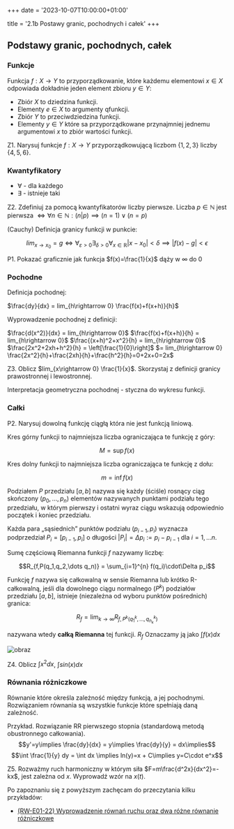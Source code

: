 +++
date = '2023-10-07T10:00:00+01:00'

title = '2.1b Postawy granic, pochodnych i całek'
+++

## Podstawy granic, pochodnych, całek

### Funkcje

Funkcja $f: X\rightarrow Y$ to przyporządkowanie, które każdemu elementowi $x\in X$ odpowiada dokładnie jeden element zbioru $y\in Y$:
- Zbiór $X$ to dziedzina funkcji.
- Elementy $e\in X$ to argumenty qfunkcji.
- Zbiór $Y$ to przeciwdziedzina funkcji.
- Elementy $y\in Y$ które sa przyporządkowane przynajmniej jednemu argumentowi $x$ to zbiór wartości funkcji.

Z1. Narysuj funkcje $f: X\rightarrow Y$ przyporządkowującą liczbom $\{1,2,3\}$ liczby $\{4,5,6\}$.

### Kwantyfikatory

- $\forall$ - dla każdego
- $\exists$ - istnieje taki


Z2. Zdefiniuj za pomocą kwantyfikatorów liczby pierwsze.
Liczba $p\in\mathbb{N}$ jest pierwsza $\iff \forall{n\in\mathbb{N}}: (n|p)\implies (n=1)\lor(n=p)$ 

(Cauchy) Definicja granicy funkcji w punkcie:

$$lim_{x\rightarrow x_0} = g \iff \forall_{\varepsilon>0} \exists_{\delta>0} \forall_{x\in\mathbb{R}} |x-x_0|<\delta \implies |f(x)-g|<\epsilon$$

P1. Pokazać graficznie jak funkcja $f(x)=\frac{1}{x}$ dąży w $\infty$ do $0$

### Pochodne

Definicja pochodnej:

$\frac{dy}{dx} = lim_{h\rightarrow 0} \frac{f(x)+f(x+h)}{h}$

Wyprowadzenie pochodnej z definicji:

$\frac{d(x^2)}{dx} = lim_{h\rightarrow 0}$
$\frac{f(x)+f(x+h)}{h} = lim_{h\rightarrow 0}$
$\frac{(x+h)^2+x^2}{h} = lim_{h\rightarrow 0}$
$\frac{2x^2+2xh+h^2}{h} = \left[\frac{1}{0}\right]$
$= lim_{h\rightarrow 0} \frac{2x^2}{h}+\frac{2xh}{h}+\frac{h^2}{h}=0+2x+0=2x$ 

Z3. Oblicz $lim_{x\rightarrow 0} \frac{1}{x}$. Skorzystaj z definicji granicy prawostronnej i lewostronnej.

Interpretacja geometryczna pochodnej - styczna do wykresu funkcji.

### Całki

P2. Narysuj dowolną funkcję ciągłą która nie jest funkcją liniową.

Kres górny funkcji to najmniejsza liczba ograniczająca te funkcję z góry:

$$M = \sup f(x)$$

Kres dolny funkcji to najmniejsza liczba ograniczająca te funkcję z dołu:

$$m = \inf f(x)$$

Podziałem $P$ przedziału $[a,b]$ nazywa się każdy (ściśle) rosnący ciąg skończony ${\displaystyle (p_{0},\dots ,p_{n})}$ elementów nazywanych punktami podziału tego przedziału, w którym pierwszy i ostatni wyraz ciągu wskazują odpowiednio początek i koniec przedziału.

Każda para „sąsiednich” punktów podziału ${\displaystyle (p_{i-1},p_{i})}$ wyznacza podprzedział ${\displaystyle P_{i}=[p_{i-1},p_{i}]}$ o długości ${\displaystyle |P_{i}|=\Delta p_{i}:=p_{i}-p_{i-1}}$ dla ${\displaystyle i=1,\dots n.}$

Sumę częściową Riemanna funkcji $f$ nazywamy liczbę:

$$R_{f,P(q_1,q_2,\dots q_n)} = \sum_{i=1}^{n} f(q_i)\cdot\Delta p_i$$

Funkcję $f$ nazywa się całkowalną w sensie Riemanna lub krótko R-całkowalną, jeśli dla dowolnego ciągu normalnego ${\displaystyle (P^{k})}$ podziałów przedziału $[a,b]$, istnieje (niezależna od wyboru punktów pośrednich) granica:

$$R_{f}=\lim_{k\to \infty} R_{{f,P^{k}\left(q_{1}^{k},\dots ,q_{{n_{k}}}^{k}\right)}}$$

nazywana wtedy **całką Riemanna** tej funkcji. $R_f$ Oznaczamy ją jako $\int f(x) dx$

![obraz](https://github.com/ALO-PWr-Elektronika/Classes/assets/88141065/6e4e60d5-9964-46d1-a2f1-103ce74a67e2)

Z4. Oblicz $\int x^2 dx$, $\int sin(x) dx$

### Równania różniczkowe

Równanie które określa zależność między funkcją, a jej pochodnymi. Rozwiązaniem równania są wszystkie funkcje które spełniają daną zależność.

Przykład. Rozwiązanie RR pierwszego stopnia (standardową metodą obustronnego całkowania).
$$y'=y\implies \frac{dy}{dx} = y\implies \frac{dy}{y} = dx\implies$$
$$\int \frac{1}{y} dy = \int dx \implies ln(y)=x + C\implies y=C\cdot e^x$$ 

Z5. Rozważmy ruch harmoniczny w którym siła $F=m\frac{d^2x}{dx^2}=-kx$, jest zależna od $x$. Wyprowadź wzór na $x(t)$.

Po zapoznaniu się z powyższym zachęcam do przeczytania kilku przykładów:
- [(RW-E01-22) Wyprowadzenie równań ruchu oraz dwa różne równanie różniczkowe](https://github.com/ALO-PWr-Elektronika/Classes/blob/master/2022/other/differential.equations.md)
